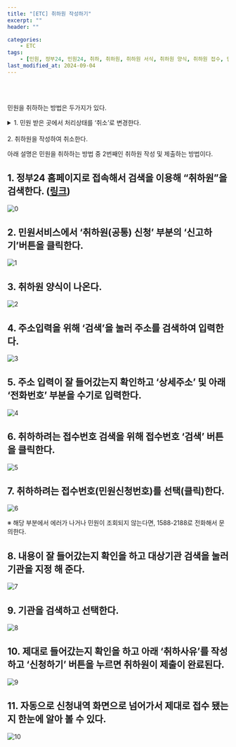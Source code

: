 ```yaml
---
title: "[ETC] 취하원 작성하기"
excerpt: ""
header: ""

categories:
    - ETC
tags:
    - [민원, 정부24, 민원24, 취하, 취하원, 취하원 서식, 취하원 양식, 취하원 접수, 민원 취하원, 정부24 취하원, ]
last_modified_at: 2024-09-04
---
```

<br><br>

민원을 취하하는 방법은 두가지가 있다.

<details>
  <summary>1. 민원 받은 곳에서 처리상태를 ‘취소’로 변경한다.</summary>


→ 취소로 변경하기 위해서는 취하원을 보내야한다.<br>


※ 양식 : [다운로드](https://morimin.github.io/upload/2024-09-04-취하원_작성하기.md/template.pdf)
<br>
</details>
<br>
2. 취하원을 작성하여 취소한다.

아래 설명은 민원을 취하하는 방법 중 2번째인 취하원 작성 및 제출하는 방법이다.



## 1. 정부24 홈페이지로 접속해서 검색을 이용해 “취하원”을 검색한다. ([링크](https://www.gov.kr/portal/main/nologin))


![0](/upload/2024-09-04-취하원_작성하기.md/0.png)



## 2. 민원서비스에서 ‘취하원(공통) 신청’ 부분의 ‘신고하기’버튼을 클릭한다.


![1](/upload/2024-09-04-취하원_작성하기.md/1.png)



## 3. 취하원 양식이 나온다.


![2](/upload/2024-09-04-취하원_작성하기.md/2.png)



## 4. 주소입력을 위해 ‘검색’을 눌러 주소를 검색하여 입력한다.


![3](/upload/2024-09-04-취하원_작성하기.md/3.png)



## 5. 주소 입력이 잘 들어갔는지 확인하고 ‘상세주소’ 및 아래 ‘전화번호’ 부분을 수기로 입력한다.


![4](/upload/2024-09-04-취하원_작성하기.md/4.png)



## 6. 취하하려는 접수번호 검색을 위해 접수번호 ‘검색’ 버튼을 클릭한다.


![5](/upload/2024-09-04-취하원_작성하기.md/5.png)



## 7. 취하하려는 접수번호(민원신청번호)를 선택(클릭)한다.


![6](/upload/2024-09-04-취하원_작성하기.md/6.png)


※ 해당 부분에서 에러가 나거나 민원이 조회되지 않는다면, 1588-2188로 전화해서 문의한다.



## 8. 내용이 잘 들어갔는지 확인을 하고 대상기관 검색을 눌러 기관을 지정 해 준다.


![7](/upload/2024-09-04-취하원_작성하기.md/7.png)



## 9. 기관을 검색하고 선택한다.


![8](/upload/2024-09-04-취하원_작성하기.md/8.png)



## 10. 제대로 들어갔는지 확인을 하고 아래 ‘취하사유’를 작성 하고 ‘신청하기’ 버튼을 누르면 취하원이 제출이 완료된다.


![9](/upload/2024-09-04-취하원_작성하기.md/9.png)



## 11. 자동으로 신청내역 화면으로 넘어가서 제대로 접수 됐는지 한눈에 알아 볼 수 있다.


![10](/upload/2024-09-04-취하원_작성하기.md/10.png)

